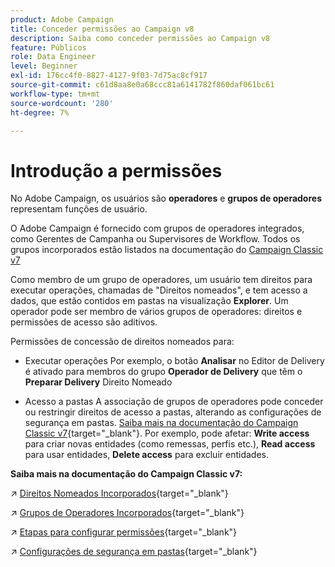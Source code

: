 ```yaml
---
product: Adobe Campaign
title: Conceder permissões ao Campaign v8
description: Saiba como conceder permissões ao Campaign v8
feature: Públicos
role: Data Engineer
level: Beginner
exl-id: 176cc4f0-8827-4127-9f03-7d75ac8cf917
source-git-commit: c61d8aa8e0a68ccc81a6141782f860daf061bc61
workflow-type: tm+mt
source-wordcount: '280'
ht-degree: 7%

---
```


# Introdução a permissões

No Adobe Campaign, os usuários são **operadores** e **grupos de operadores** representam funções de usuário.

O Adobe Campaign é fornecido com grupos de operadores integrados, como Gerentes de Campanha ou Supervisores de Workflow. Todos os grupos incorporados estão listados na documentação do [Campaign Classic v7](https://experienceleague.adobe.com/docs/campaign-classic/using/getting-started/permissions/access-management-groups.html?lang=en#default-groups)

Como membro de um grupo de operadores, um usuário tem direitos para executar operações, chamadas de &quot;Direitos nomeados&quot;, e tem acesso a dados, que estão contidos em pastas na visualização **Explorer**. Um operador pode ser membro de vários grupos de operadores: direitos e permissões de acesso são aditivos.

Permissões de concessão de direitos nomeados para:

* Executar operações
Por exemplo, o botão **Analisar** no Editor de Delivery é ativado para membros do grupo **Operador de Delivery** que têm o **Preparar Delivery** Direito Nomeado

* Acesso a pastas
A associação de grupos de operadores pode conceder ou restringir direitos de acesso a pastas, alterando as configurações de segurança em pastas. [Saiba mais na documentação do Campaign Classic v7](https://experienceleague.adobe.com/docs/campaign-classic/using/getting-started/permissions/access-management-folders.html?lang=en#permissions-on-a-folder){target=&quot;_blank&quot;}. Por exemplo, pode afetar: **Write access** para criar novas entidades (como remessas, perfis etc.), **Read access** para usar entidades, **Delete access** para excluir entidades.

**Saiba mais na documentação do Campaign Classic v7:**

↗️ [Direitos Nomeados Incorporados](https://experienceleague.adobe.com/docs/campaign-classic/using/getting-started/permissions/access-management-named-rights.html){target=&quot;_blank&quot;}

↗️ [Grupos de Operadores Incorporados](https://experienceleague.adobe.com/docs/campaign-classic/using/getting-started/permissions/access-management-groups.html?lang=en#default-groups){target=&quot;_blank&quot;}

↗️ [Etapas para configurar permissões](https://experienceleague.adobe.com/docs/campaign-classic/using/getting-started/permissions/access-management.html){target=&quot;_blank&quot;}

↗️ [Configurações de segurança em pastas](https://experienceleague.adobe.com/docs/campaign-classic/using/getting-started/permissions/access-management-folders.html?lang=en#permissions-on-a-folder){target=&quot;_blank&quot;}